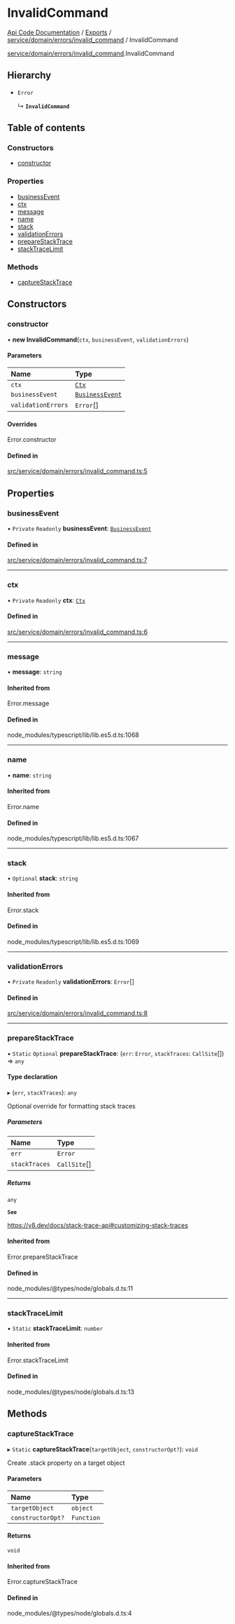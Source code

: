 # InvalidCommand
 
[Api Code Documentation](../README.md) / [Exports](../modules.md) / [service/domain/errors/invalid\_command](../modules/service_domain_errors_invalid_command.md) / InvalidCommand

[service/domain/errors/invalid\_command](../modules/service_domain_errors_invalid_command.md).InvalidCommand

## Hierarchy

- `Error`

  ↳ **`InvalidCommand`**

## Table of contents

### Constructors

- [constructor](service_domain_errors_invalid_command.InvalidCommand.md#constructor)

### Properties

- [businessEvent](service_domain_errors_invalid_command.InvalidCommand.md#businessevent)
- [ctx](service_domain_errors_invalid_command.InvalidCommand.md#ctx)
- [message](service_domain_errors_invalid_command.InvalidCommand.md#message)
- [name](service_domain_errors_invalid_command.InvalidCommand.md#name)
- [stack](service_domain_errors_invalid_command.InvalidCommand.md#stack)
- [validationErrors](service_domain_errors_invalid_command.InvalidCommand.md#validationerrors)
- [prepareStackTrace](service_domain_errors_invalid_command.InvalidCommand.md#preparestacktrace)
- [stackTraceLimit](service_domain_errors_invalid_command.InvalidCommand.md#stacktracelimit)

### Methods

- [captureStackTrace](service_domain_errors_invalid_command.InvalidCommand.md#capturestacktrace)

## Constructors

### constructor

• **new InvalidCommand**(`ctx`, `businessEvent`, `validationErrors`)

#### Parameters

| Name | Type |
| :------ | :------ |
| `ctx` | [`Ctx`](../interfaces/lib_ctx.Ctx.md) |
| `businessEvent` | [`BusinessEvent`](../modules/service_domain_business_event.md#businessevent) |
| `validationErrors` | `Error`[] |

#### Overrides

Error.constructor

#### Defined in

[src/service/domain/errors/invalid_command.ts:5](https://github.com/openkfw/TruBudget/blob/26ade46/api/src/service/domain/errors/invalid_command.ts#L5)

## Properties

### businessEvent

• `Private` `Readonly` **businessEvent**: [`BusinessEvent`](../modules/service_domain_business_event.md#businessevent)

#### Defined in

[src/service/domain/errors/invalid_command.ts:7](https://github.com/openkfw/TruBudget/blob/26ade46/api/src/service/domain/errors/invalid_command.ts#L7)

___

### ctx

• `Private` `Readonly` **ctx**: [`Ctx`](../interfaces/lib_ctx.Ctx.md)

#### Defined in

[src/service/domain/errors/invalid_command.ts:6](https://github.com/openkfw/TruBudget/blob/26ade46/api/src/service/domain/errors/invalid_command.ts#L6)

___

### message

• **message**: `string`

#### Inherited from

Error.message

#### Defined in

node_modules/typescript/lib/lib.es5.d.ts:1068

___

### name

• **name**: `string`

#### Inherited from

Error.name

#### Defined in

node_modules/typescript/lib/lib.es5.d.ts:1067

___

### stack

• `Optional` **stack**: `string`

#### Inherited from

Error.stack

#### Defined in

node_modules/typescript/lib/lib.es5.d.ts:1069

___

### validationErrors

• `Private` `Readonly` **validationErrors**: `Error`[]

#### Defined in

[src/service/domain/errors/invalid_command.ts:8](https://github.com/openkfw/TruBudget/blob/26ade46/api/src/service/domain/errors/invalid_command.ts#L8)

___

### prepareStackTrace

▪ `Static` `Optional` **prepareStackTrace**: (`err`: `Error`, `stackTraces`: `CallSite`[]) => `any`

#### Type declaration

▸ (`err`, `stackTraces`): `any`

Optional override for formatting stack traces

##### Parameters

| Name | Type |
| :------ | :------ |
| `err` | `Error` |
| `stackTraces` | `CallSite`[] |

##### Returns

`any`

**`See`**

https://v8.dev/docs/stack-trace-api#customizing-stack-traces

#### Inherited from

Error.prepareStackTrace

#### Defined in

node_modules/@types/node/globals.d.ts:11

___

### stackTraceLimit

▪ `Static` **stackTraceLimit**: `number`

#### Inherited from

Error.stackTraceLimit

#### Defined in

node_modules/@types/node/globals.d.ts:13

## Methods

### captureStackTrace

▸ `Static` **captureStackTrace**(`targetObject`, `constructorOpt?`): `void`

Create .stack property on a target object

#### Parameters

| Name | Type |
| :------ | :------ |
| `targetObject` | `object` |
| `constructorOpt?` | `Function` |

#### Returns

`void`

#### Inherited from

Error.captureStackTrace

#### Defined in

node_modules/@types/node/globals.d.ts:4
